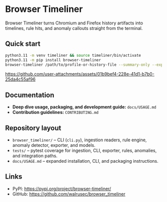 # Browser Timeliner

Browser Timeliner turns Chromium and Firefox history artifacts into timelines, rule hits, and anomaly callouts straight from the terminal.

## Quick start

```bash
python3.11 -m venv timeliner && source timeliner/bin/activate
python3.11 -m pip install browser-timeliner
browser-timeliner /path/to/profile-or-history-file --summary-only --export timeline.csv --export-format csv
```

https://github.com/user-attachments/assets/01b9bef4-228e-41d1-b7b0-25da4c55af96

## Documentation

- **Deep dive usage, packaging, and development guide:** `docs/USAGE.md`
- **Contribution guidelines:** `CONTRIBUTING.md`

## Repository layout

- `browser_timeliner/` – CLI (`cli.py`), ingestion readers, rule engine, anomaly detector, exporter, and models.
- `tests/` – pytest coverage for ingestion, CLI, exporter, rules, anomalies, and integration paths.
- `docs/USAGE.md` – expanded installation, CLI, and packaging instructions.

## Links

- PyPI: https://pypi.org/project/browser-timeliner/
- GitHub: https://github.com/walrusec/browser_timeliner
